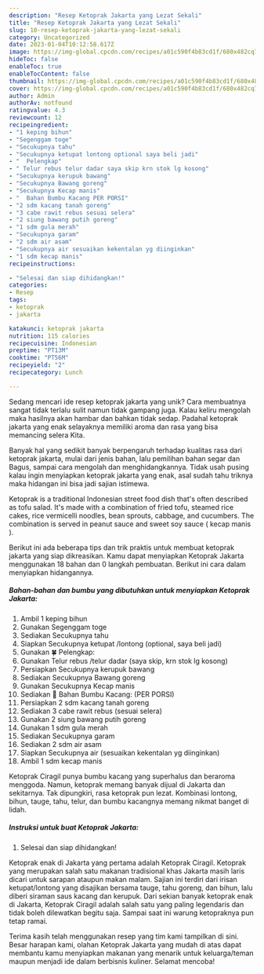```yaml
---
description: "Resep Ketoprak Jakarta yang Lezat Sekali"
title: "Resep Ketoprak Jakarta yang Lezat Sekali"
slug: 10-resep-ketoprak-jakarta-yang-lezat-sekali
category: Uncategorized
date: 2023-01-04T10:12:58.617Z
image: https://img-global.cpcdn.com/recipes/a01c590f4b83cd1f/680x482cq70/ketoprak-jakarta-foto-resep-utama.jpg
hideToc: false
enableToc: true
enableTocContent: false
thumbnail: https://img-global.cpcdn.com/recipes/a01c590f4b83cd1f/680x482cq70/ketoprak-jakarta-foto-resep-utama.jpg
cover: https://img-global.cpcdn.com/recipes/a01c590f4b83cd1f/680x482cq70/ketoprak-jakarta-foto-resep-utama.jpg
author: Admin
authorAv: notfound
ratingvalue: 4.3
reviewcount: 12
recipeingredient:
- "1 keping bihun"
- "Segenggam toge"
- "Secukupnya tahu"
- "Secukupnya ketupat lontong optional saya beli jadi"
- "  Pelengkap"
- " Telur rebus telur dadar saya skip krn stok lg kosong"
- "Secukupnya kerupuk bawang"
- "Secukupnya Bawang goreng"
- "Secukupnya Kecap manis"
- "  Bahan Bumbu Kacang PER PORSI"
- "2 sdm kacang tanah goreng"
- "3 cabe rawit rebus sesuai selera"
- "2 siung bawang putih goreng"
- "1 sdm gula merah"
- "Secukupnya garam"
- "2 sdm air asam"
- "Secukupnya air sesuaikan kekentalan yg diinginkan"
- "1 sdm kecap manis"
recipeinstructions:

- "Selesai dan siap dihidangkan!"
categories:
- Resep
tags:
- ketoprak
- jakarta

katakunci: ketoprak jakarta 
nutrition: 115 calories
recipecuisine: Indonesian
preptime: "PT13M"
cooktime: "PT56M"
recipeyield: "2"
recipecategory: Lunch

---
```





Sedang mencari ide resep ketoprak jakarta yang unik? Cara membuatnya sangat tidak terlalu sulit namun tidak gampang juga. Kalau keliru mengolah maka hasilnya akan hambar dan bahkan tidak sedap. Padahal ketoprak jakarta yang enak selayaknya memiliki aroma dan rasa yang bisa memancing selera Kita.





Banyak hal yang sedikit banyak berpengaruh terhadap kualitas rasa dari ketoprak jakarta, mulai dari jenis bahan, lalu pemilihan bahan segar dan Bagus, sampai cara mengolah dan menghidangkannya. Tidak usah pusing kalau ingin menyiapkan ketoprak jakarta yang enak,      asal sudah tahu triknya maka hidangan ini bisa jadi sajian istimewa.














Ketoprak is a traditional Indonesian street food dish that&#39;s often described as tofu salad. It&#39;s made with a combination of fried tofu, steamed rice cakes, rice vermicelli noodles, bean sprouts, cabbage, and cucumbers. The combination is served in peanut sauce and sweet soy sauce ( kecap manis ).






Berikut ini ada beberapa tips dan trik praktis untuk membuat ketoprak jakarta yang siap dikreasikan. Kamu dapat menyiapkan Ketoprak Jakarta menggunakan 18 bahan dan 0 langkah pembuatan. Berikut ini cara dalam menyiapkan hidangannya.

<!--inarticleads1-->

##### Bahan-bahan dan bumbu yang dibutuhkan untuk menyiapkan Ketoprak Jakarta:

1. Ambil 1 keping bihun
1. Gunakan Segenggam toge
1. Sediakan Secukupnya tahu
1. Siapkan Secukupnya ketupat /lontong (optional, saya beli jadi)
1. Gunakan  🍀 Pelengkap:
1. Gunakan  Telur rebus /telur dadar (saya skip, krn stok lg kosong)
1. Persiapkan Secukupnya kerupuk bawang
1. Sediakan Secukupnya Bawang goreng
1. Gunakan Secukupnya Kecap manis
1. Sediakan  🥜 Bahan Bumbu Kacang: (PER PORSI)
1. Persiapkan 2 sdm kacang tanah goreng
1. Sediakan 3 cabe rawit rebus (sesuai selera)
1. Gunakan 2 siung bawang putih goreng
1. Gunakan 1 sdm gula merah
1. Sediakan Secukupnya garam
1. Sediakan 2 sdm air asam
1. Siapkan Secukupnya air (sesuaikan kekentalan yg diinginkan)
1. Ambil 1 sdm kecap manis


Ketoprak Ciragil punya bumbu kacang yang superhalus dan beraroma menggoda. Namun, ketoprak memang banyak dijual di Jakarta dan sekitarnya. Tak dipungkiri, rasa ketoprak pun lezat. Kombinasi lontong, bihun, tauge, tahu, telur, dan bumbu kacangnya memang nikmat banget di lidah. 

<!--inarticleads2-->

##### Instruksi untuk buat Ketoprak Jakarta:


1. Selesai dan siap dihidangkan!

Ketoprak enak di Jakarta yang pertama adalah Ketoprak Ciragil. Ketoprak yang merupakan salah satu makanan tradisional khas Jakarta masih laris dicari untuk sarapan ataupun makan malam. Sajian ini terdiri dari irisan ketupat/lontong yang disajikan bersama tauge, tahu goreng, dan bihun, lalu diberi siraman saus kacang dan kerupuk. Dari sekian banyak ketoprak enak di Jakarta, Ketoprak Ciragil adalah salah satu yang paling legendaris dan tidak boleh dilewatkan begitu saja. Sampai saat ini warung ketopraknya pun tetap ramai. 

Terima kasih telah menggunakan resep yang tim kami tampilkan di sini. Besar harapan kami, olahan Ketoprak Jakarta yang mudah di atas dapat membantu kamu menyiapkan makanan yang menarik untuk keluarga/teman maupun menjadi ide dalam berbisnis kuliner. Selamat mencoba!
